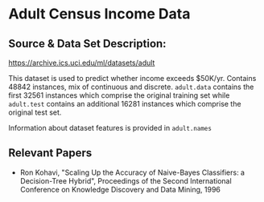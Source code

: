 # Adult Census Income Data

## Source & Data Set Description:
<https://archive.ics.uci.edu/ml/datasets/adult>

This dataset is used to predict whether income exceeds $50K/yr. Contains 48842 instances, mix of continuous and discrete. `adult.data` contains
the first 32561 instances which comprise the original training set while
`adult.test` contains an additional 16281 instances which comprise the original
test set.

Information about dataset features is provided in `adult.names`

## Relevant Papers

* Ron Kohavi, "Scaling Up the Accuracy of Naive-Bayes Classifiers: a Decision-Tree Hybrid", Proceedings of the Second International Conference on Knowledge Discovery and Data Mining, 1996
